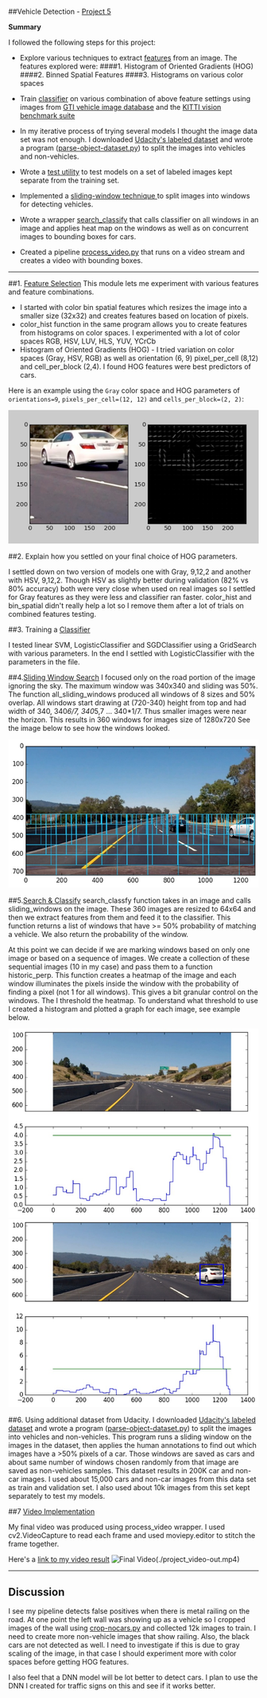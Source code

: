 ##Vehicle Detection - [Project 5](https://github.com/udacity/CarND-Vehicle-Detection/blob/master/README.md)


**Summary**

I followed the following steps for this project:

* Explore various techniques to extract [features](./features.py) from an image. The features explored were:
####1. Histogram of Oriented Gradients (HOG)
####2. Binned Spatial Features
####3. Histograms on various color spaces

* Train [classifier](./classifier.py) on various combination of above feature settings using images from  [GTI vehicle image database](http://www.gti.ssr.upm.es/data/Vehicle_database.html) and the [KITTI vision benchmark suite](http://www.cvlibs.net/datasets/kitti/)

* In my iterative process of trying several models I thought the image data set was not enough. I downloaded [Udacity's labeled dataset](https://github.com/udacity/self-driving-car/tree/master/annotations) and wrote a program ([parse-object-dataset.py](./parse-object-dataset.py)) to split the images into vehicles and non-vehicles.

* Wrote a [test utility](./test.py) to test models on a set of labeled images kept separate from the training set.

* Implemented a [sliding-window technique ](./sliding_window.py) to split images into windows for detecting vehicles.

* Wrote a wrapper [search_classify](./search_classify.py) that calls classifier on all windows in an image and applies heat map on the windows as well as on concurrent images to bounding boxes for cars.

* Created a pipeline [process_video.py](./process_video.py) that runs on a video stream and creates a video with bounding boxes.

[//]: # (Image References)
[image1]: ./output_images/hog-example.png
[image2]: ./output_images/all_sliding_windows.jpg
[image3]: ./output_images/threshold1.jpg
[image4]: ./output_images/threshold2.jpg
[image5]: ./output_images/example_output.jpg
[video1]: ./project_video.mp4

---

##1. [Feature Selection](./features.py)
This module lets me experiment with various features and feature combinations.
* I started with color bin spatial features which resizes the image into a smaller size (32x32) and creates features based on location of pixels.
* color_hist function in the same program allows you to create features from histograms on color spaces. I experimented with a lot of color spaces RGB, HSV, LUV, HLS, YUV, YCrCb
* Histogram of Oriented Gradients (HOG) - I tried variation on color spaces (Gray, HSV, RGB) as well as  orientation (6, 9) pixel_per_cell (8,12) and cell_per_block (2,4). I found HOG features were best predictors of cars.


Here is an example using the `Gray` color space and HOG parameters of `orientations=9`, `pixels_per_cell=(12, 12)` and `cells_per_block=(2, 2)`:


![alt text][image1]

##2. Explain how you settled on your final choice of HOG parameters.

I settled down on two version of models one with Gray, 9,12,2 and another with HSV, 9,12,2. Though HSV as slightly better during validation (82% vs 80% accuracy) both were very close when used on real images so I settled for Gray features as they were less and classifier ran faster. color_hist and bin_spatial didn't really help a lot so I remove them after a lot of trials on combined features testing.

##3. Training a [Classifier](./classifier.py)

I tested linear SVM, LogisticClassifier and SGDClassifier using a GridSearch with various parameters. In the end I settled with LogisticClassifier with the parameters in the file.


##4.[Sliding Window Search](./sliding_window.py)
I focused only on the road portion of the image ignoring the sky. The maximum window was 340x340 and sliding was 50%. The function all_sliding_windows produced all windows of 8 sizes and 50% overlap. All windows start drawing at (720-340) height from top and had width of 340, 340*6/7, 340*5,7 ... 340*1/7. Thus smaller images were near the horizon. This results in 360 windows for images size of 1280x720
See the image below to see how the windows looked.

![alt text][image2]

##5.[Search & Classify](./search_classify.py)
search_classfy function takes in an image and calls sliding_windows on the image. These 360 images are resized to 64x64 and then we extract features from them and feed it to the classifier. This function returns a list of windows that have >= 50% probability of matching a vehicle. We also return the probability of the window.

At this point we can decide if we are marking windows based on only one image or based on a sequence of images. We create a collection of these sequential images (10 in my case) and pass them to a function historic_perp.
This function creates a heatmap of the image and each window illuminates the pixels inside the window with the probability of finding a pixel (not 1 for all windows). This gives a bit granular control on the windows.
The I threshold the heatmap. To understand what threshold to use I created a histogram and plotted a graph for each image, see example below.

![alt text][image3]
![alt text][image4]


##6. Using additional dataset from Udacity.
I downloaded [Udacity's labeled dataset](https://github.com/udacity/self-driving-car/tree/master/annotations) and wrote a program ([parse-object-dataset.py](./parse-object-dataset.py)) to split the images into vehicles and non-vehicles. This program runs a sliding window on the images in the dataset, then applies the human annotations to find out which images have a >50% pixels of a car. Those windows are saved as cars and about same number of windows chosen randomly from that image are saved as non-vehicles samples.
This dataset results in 200K car and non-car images. I used about 15,000 cars and non-car images from this data set as train and validation set.
I also used about 10k images from this set kept separately to test my models.

##7 [Video Implementation](./process_video.py)

My final video was produced using process_video wrapper. I used cv2.VideoCapture to read each frame and used moviepy.editor to stitch the frame together.

Here's a [link to my video result](./project_video-out.mp4)
![Final Video][image5](./project_video-out.mp4)

---

## Discussion

I see my pipeline detects false positives when there is metal railing on the road. At one point the left wall was showing up as a vehicle so I cropped images of the wall using [crop-nocars.py](./crop-nocars.py) and collected 12k images to train. I need to create more non-vehicle images that show railing. Also, the black cars are not detected as well. I need to investigate if this is due to gray scaling of the image, in that case I should experiment more with color spaces before getting HOG features.


I also feel that a DNN model will be lot better to detect cars. I plan to use the DNN I created for traffic signs on this and see if it works better.

